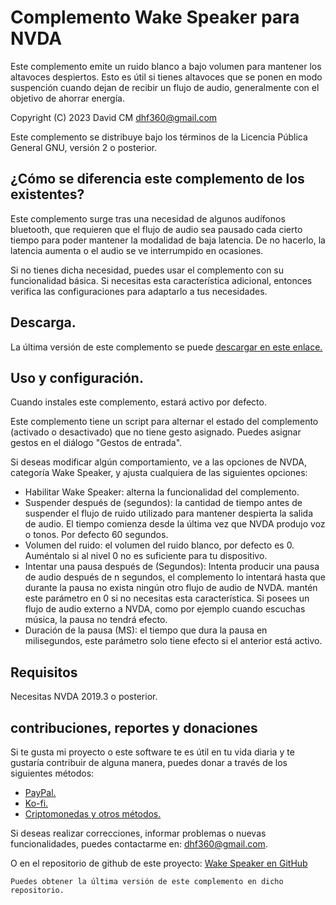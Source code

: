 # Complemento Wake Speaker para NVDA  #

Este complemento emite un ruido blanco a bajo volumen para mantener los altavoces despiertos. Esto es útil si tienes altavoces que se ponen en modo suspención cuando dejan de recibir un flujo de audio, generalmente con el objetivo de ahorrar energía.

Copyright (C) 2023 David CM <dhf360@gmail.com>

Este complemento se distribuye bajo los términos de la Licencia Pública General GNU, versión 2 o posterior.

## ¿Cómo se diferencia este complemento de los existentes?

Este complemento surge tras una necesidad de algunos audífonos bluetooth, que requieren que el flujo de audio sea pausado cada cierto tiempo para poder mantener la modalidad de baja latencia. De no hacerlo, la latencia aumenta o el audio se ve interrumpido en ocasiones.

Si no tienes dicha necesidad, puedes usar el complemento con su funcionalidad básica. Si necesitas esta característica adicional, entonces verifica las configuraciones para adaptarlo a tus necesidades.


## Descarga.

La última versión de este complemento se puede [descargar en este enlace.](https://davidacm.github.io/getlatest/gh/davidacm/WakeSpeaker/?index=1)

## Uso y configuración.

Cuando instales este complemento, estará activo por defecto.

Este complemento tiene un script para alternar el estado del complemento (activado o desactivado) que no tiene gesto asignado. Puedes asignar gestos en el diálogo "Gestos de entrada".

Si deseas modificar algún comportamiento, ve a las opciones de NVDA, categoría Wake Speaker, y ajusta cualquiera de las siguientes opciones:

* Habilitar Wake Speaker: alterna la funcionalidad del complemento.
* Suspender después de  (segundos): la cantidad de tiempo antes de suspender el flujo de ruido utilizado para mantener despierta la salida de audio. El tiempo comienza desde la última vez que NVDA produjo voz o tonos. Por defecto 60 segundos.
* Volumen del ruido: el volumen del ruido blanco, por defecto es 0. Auméntalo si al nivel 0 no es suficiente para tu dispositivo.
* Intentar una pausa después de (Segundos): Intenta producir una pausa de audio después de n segundos, el complemento lo intentará hasta que durante la pausa no exista ningún otro flujo de audio de NVDA. mantén este parámetro en 0 si no necesitas esta característica. Si posees un flujo de audio externo a NVDA, como por ejemplo cuando escuchas música, la pausa no tendrá efecto.
* Duración de la pausa (MS): el tiempo que dura la pausa en milisegundos, este parámetro solo tiene efecto si el anterior está activo.

## Requisitos
  Necesitas NVDA 2019.3 o posterior.

## contribuciones, reportes y donaciones

Si te gusta mi proyecto o este software te es útil en tu vida diaria y te gustaría contribuir de alguna manera, puedes donar a través de los siguientes métodos:

* [PayPal.](https://paypal.me/davicm)
* [Ko-fi.](https://ko-fi.com/davidacm)
* [Criptomonedas y otros métodos.](https://davidacm.github.io/donations/)

Si deseas realizar correcciones, informar problemas o nuevas funcionalidades, puedes contactarme en: <dhf360@gmail.com>.

  O en el repositorio de github de este proyecto:
  [Wake Speaker en GitHub](https://github.com/davidacm/WakeSpeaker)

    Puedes obtener la última versión de este complemento en dicho repositorio.
